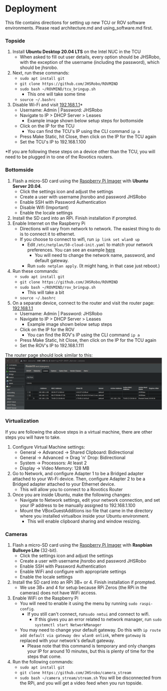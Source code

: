 ﻿# Deployment
This file contains directions for setting up new TCU or ROV software environments.
Please read architecture.md and using_software.md first.
### Topside
1. Install **Ubuntu Desktop 20.04 LTS** on the Intel NUC in the TCU
	* When asked to fill out user details, every option should be JHSRobo, with the exception of the username (including the password), which should be jhsrobo.
2. Next, run these commands:
	* `sudo apt install git`
	* `git clone https://github.com/JHSRobo/ROVMIND`
	* `sudo bash ~/ROVMIND/tcu_bringup.sh`
		* This one will take some time 
	* `source ~/.bashrc`
3. Disable Wi-Fi and visit [192.168.1.1](192.168.1.1)*
	* Username: Admin | Password: JHSRobo
	* Navigate to IP > DHCP Server > Leases
		* Example image shown below setup steps for bottomside
	* Click on the IP for the TCU
		* You can find the TCU's IP using the CLI command `ip a`
	* Press Make Static, hit Close, then click on the IP for the TCU again
	* Set the TCU's IP to 192.168.1.100

*If you are following these steps on a device other than the TCU, you will need to be plugged in to one of the Rovotics routers.
### Bottomside
1. Flash a micro-SD card using the [Raspberry Pi Imager](https://www.raspberrypi.com/software/) with **Ubuntu Server 20.04**.
	* Click the settings icon and adjust the settings
	* Create a user with username jhsrobo and password JHSRobo
	* Enable SSH with Password Authentication
	* Disable Wifi (Important)
	* Enable the locale settings
2. Install the SD card into an RPi. Finish installation if prompted.
3. Enable Internet on the Raspberry Pi
	* Directions will vary from network to network. The easiest thing to do is to connect it to ethernet.
	* If you choose to connect to wifi, run `ip link set wlan0 up`
		* Edit `/etc/netplan/50-cloud-init.yaml` to match your network preferences. You can see an example [here](https://github.com/JHSRobo/documentation/blob/main/example_netplan)
			* You will need to change the network name, password, and default gateway.
		* Run `sudo netplan apply`. (It might hang, in that case just reboot.)
4. Run these commands:
	* `sudo apt install git`
	* `git clone https://github.com/JHSRobo/ROVMIND`
	* `sudo bash ~/ROVMIND/rov_bringup.sh`
		* This will take a bit
	* `source ~/.bashrc`
5. On a separate device, connect to the router and visit the router page: [192.168.1.1](192.168.1.1)
	* Username: Admin | Password: JHSRobo
	* Navigate to IP > DHCP Server > Leases
		* Example image shown below setup steps
	* Click on the IP for the ROV
		* You can find the ROV's IP using the CLI command `ip a`
	* Press Make Static, hit Close, then click on the IP for the TCU again
	* Set the ROV's IP to 192.168.1.111

The router page should look similar to this:
![Router Page Example](https://github.com/JHSRobo/documentation/blob/main/pictures/routerScreengrab.png "Don't mind the forced dark mode lmao")

### Virtualization
If you are following the above steps in a virtual machine, there are other steps you will have to take.
1. Configure Virtual Machine settings:
	* General -> Advanced -> Shared Clipboard: Bidirectional
	* General -> Advanced -> Drag 'n' Drop: Bidirectional
	* System -> Processors: At least 2
	* Display -> Video Memory: 128 MB
2. Go to Network, and configure Adapter 1 to be a Bridged adapter attached to your Wi-Fi device. Then, configure Adapter 2 to be a Bridged adapter attached to your Ethernet device.
	* This will allow you to connect to a Rovotics Router
3. Once you are inside Ubuntu, make the following changes:
	* Navigate to Network settings, edit your network connection, and set your IP address to be manually assigned to 192.168.1.100
	* Mount the VBoxGuestAdditions iso file that came in the directory where you installed virtualbox inside your Ubuntu environment.
		* This will enable clipboard sharing and window resizing.
### Cameras
1. Flash a micro-SD card using the [Raspberry Pi Imager](https://www.raspberrypi.com/software/) with **Raspbian Bullseye Lite** (32-bit).
	* Click the settings icon and adjust the settings
	* Create a user with username jhsrobo and password JHSRobo
	* Enable SSH with Password Authentication
	* Enable WiFi and configure with appropriate settings
	* Enable the locale settings
2. Install the SD card into an RPi 3B+ or 4. Finish installation if prompted.
	* We use 3B+ and 4 for setup because RPi Zeros (the RPi in the cameras) does not have WiFi access.
3. Enable WiFi on the Raspberry Pi
	* You will need to enable it using the menu by running `sudo raspi-config`.
		* If you still can't connect, run`sudo nmtui` and connect to wifi.
			* If this gives you an error related to network manager, run `sudo systemctl start NetworkManager`
    * You may need to change your default gateway. Do this with `ip route add default via gateway dev wlan0 onlink`, where `gateway` is replaced with your network's default gateway.
	    * Please note that this command is temporary and only changes your IP for around 10 minutes, but this is plenty of time for the steps that come.
4. Run the following commands:
	* `sudo apt install git`
	* `git clone https://github.com/JHSrobo/camera_stream`
	* `sudo bash ~/camera_stream/stream.sh`
You will be disconnected from the RPi, and you will get a video feed when you run topside.

